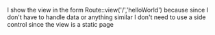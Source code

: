 I show the view in the form Route::view('/','helloWorld') because since I don't have to handle data or anything similar 
I don't need to use a side control since the view is a static page